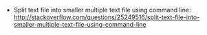 * Split text file into smaller multiple text file using command line:  
http://stackoverflow.com/questions/25249516/split-text-file-into-smaller-multiple-text-file-using-command-line



